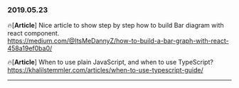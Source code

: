 ### 2019.05.23

🔥[**Article**] Nice article to show step by step how to build Bar diagram with react component. <br>
<https://medium.com/@ItsMeDannyZ/how-to-build-a-bar-graph-with-react-458a19ef0ba0/>

🔥[**Article**] When to use plain JavaScript, and when to use TypeScript? <br>
<https://khalilstemmler.com/articles/when-to-use-typescript-guide/>

<hr>

